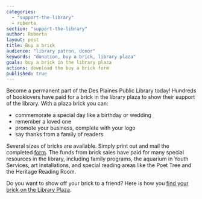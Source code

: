 ```yaml
---
categories: 
  - "support-the-library"
  - roberta
section: "support-the-library"
author: Roberta
layout: post
title: Buy a brick
audience: "library patron, donor"
keywords: "donation, buy a brick, library plaza"
goals: buy a brick in the library plaza
actions: download the buy a brick form
published: true
---
```


Become a permanent part of the Des Plaines Public Library today! Hundreds of booklovers have paid for a brick in the library plaza to show their support of the library. With a plaza brick you can: 

- commemorate a special day like a birthday or wedding
- remember a loved one
- promote your business, complete with your logo
- say thanks from a family of readers

Several sizes of bricks are available. Simply print out and mail the completed [form](). The funds from brick sales have paid for many special resources in the library, including family programs, the aquarium in Youth Services, art installations, and special reading areas like the Poet Tree and the Heritage Reading Room.

Do you want to show off your brick to a friend? Here is how you [find your brick on the Library Plaza]().





